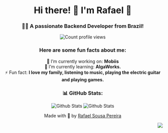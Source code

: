 <div align="center">
  <h1>Hi there! 👋 I'm Rafael 🚀</h1>
  <h3>👨‍💻 A passionate Backend Developer from Brazil!</h3>
  
  <p><img src="https://komarev.com/ghpvc/?username=rafaelsousapereira&label=Profile%20views&color=0e75b6&style=flat" alt="Count profile views" /></p>
  
  ### <p>**Here are some fun facts about me:**</p>
  
  🔭 I’m currently working on: **Mobiis**<br />
  🌱 I’m currently learning: **AlgaWorks.**<br />
  ⚡  Fun fact: **I love my family, listening to music, playing the electric guitar and playing games.**
  
  <!--- 
  ### <p>My Tech Stack:</p>
  
  #### Front-End:
  [![Tecnologias](https://skills.thijs.gg/icons?i=html,css,js,react,figma,styledcomponents,bootstrap&align=center)](https://skills.thijs.gg)<br /> 
  
  #### Back-End:
  [![Tecnologias](https://skills.thijs.gg/icons?i=java,spring,nodejs,mysql,postgresql,sqlite,mongo)](https://skills.thijs.gg)
  
  #### Others Tech:
  [![Tecnologias](https://skills.thijs.gg/icons?i=git,github,docker,aws,heroku,netlify,vercel)](https://skills.thijs.gg)
  -->
  ### <p>📊  GitHub Stats:</p>
  ![Github Stats](https://github-readme-stats.vercel.app/api/top-langs/?username=rafaelsousapereira&theme=gotham&hide_border=true&include_all_commits=true&count_private=false&layout=compact) ![Github Stats](https://github-readme-stats.vercel.app/api?username=rafaelsousapereira&theme=gotham&hide_border=true)
  <p align="center">Made with 💜 by <a href="https://github.com/rafaelsousapereira"</a>Rafael Sousa Pereira</p>
</div>
<p align="right"> <img src="https://img.shields.io/badge/Made%20with-Markdown-1f425f.svg"></p>
